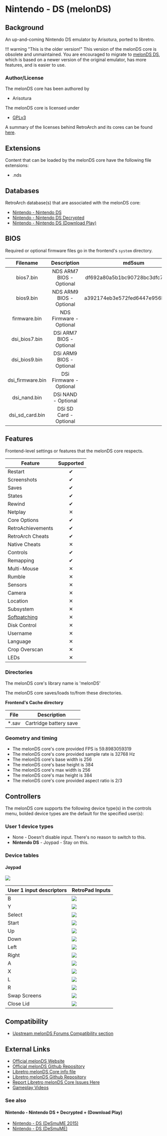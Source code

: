 # Nintendo - DS (melonDS)

## Background

An up-and-coming Nintendo DS emulator by Arisotura, ported to libretro.

!!! warning "This is the older version!"
    This version of the melonDS core is obsolete and unmaintained.
    You are encouraged to migrate to [melonDS DS](melonds_ds.md),
    which is based on a newer version of the original emulator,
    has more features, and is easier to use.

### Author/License

The melonDS core has been authored by

- Arisotura

The melonDS core is licensed under

- [GPLv3](https://github.com/libretro/melonDS/blob/master/LICENSE)

A summary of the licenses behind RetroArch and its cores can be found [here](../development/licenses.md).

## Extensions

Content that can be loaded by the melonDS core have the following file extensions:

- .nds

## Databases

RetroArch database(s) that are associated with the melonDS core:

- [Nintendo - Nintendo DS](https://github.com/libretro/libretro-database/blob/master/rdb/Nintendo%20-%20Nintendo%20DS.rdb)
- [Nintendo - Nintendo DS Decrypted](https://github.com/libretro/libretro-database/blob/master/rdb/Nintendo%20-%20Nintendo%20DS%20Decrypted.rdb)
- [Nintendo - Nintendo DS (Download Play)](https://github.com/libretro/libretro-database/blob/master/rdb/Nintendo%20-%20Nintendo%20DS%20(Download%20Play).rdb)

## BIOS

Required or optional firmware files go in the frontend's `system` directory.

|   Filename       |    Description           |              md5sum              |
|:----------------:|:------------------------:|:--------------------------------:|
| bios7.bin        | NDS ARM7 BIOS - Optional | df692a80a5b1bc90728bc3dfc76cd948 |
| bios9.bin        | NDS ARM9 BIOS - Optional | a392174eb3e572fed6447e956bde4b25 |
| firmware.bin     | NDS Firmware - Optional  |                                  |
| dsi_bios7.bin    | DSi ARM7 BIOS - Optional |                                  |
| dsi_bios9.bin    | DSi ARM9 BIOS - Optional |                                  |
| dsi_firmware.bin | DSi Firmware - Optional  |                                  |
| dsi_nand.bin     | DSi NAND - Optional      |                                  |
| dsi_sd_card.bin  | DSi SD Card - Optional   |                                  |

## Features

Frontend-level settings or features that the melonDS core respects.

| Feature           | Supported |
|-------------------|:---------:|
| Restart           | ✔         |
| Screenshots       | ✔         |
| Saves             | ✔         |
| States            | ✔         |
| Rewind            | ✔         |
| Netplay           | ✕         |
| Core Options      | ✔         |
| RetroAchievements | ✔         |
| RetroArch Cheats  | ✔         |
| Native Cheats     | ✕         |
| Controls          | ✔         |
| Remapping         | ✔         |
| Multi-Mouse       | ✕         |
| Rumble            | ✕         |
| Sensors           | ✕         |
| Camera            | ✕         |
| Location          | ✕         |
| Subsystem         | ✕         |
| [Softpatching](../guides/softpatching.md) | ✕         |
| Disk Control      | ✕         |
| Username          | ✕         |
| Language          | ✕         |
| Crop Overscan     | ✕         |
| LEDs              | ✕         |

### Directories

The melonDS core's library name is 'melonDS'

The melonDS core saves/loads to/from these directories.

**Frontend's Cache directory**

| File  | Description            |
|:-----:|:----------------------:|
| *.sav | Cartridge battery save |

### Geometry and timing

- The melonDS core's core provided FPS is 59.8983059319
- The melonDS core's core provided sample rate is 32768 Hz
- The melonDS core's base width is 256
- The melonDS core's base height is 384
- The melonDS core's max width is 256
- The melonDS core's max height is 384
- The melonDS core's core provided aspect ratio is 2/3

## Controllers

The melonDS core supports the following device type(s) in the controls menu, bolded device types are the default for the specified user(s):

### User 1 device types

- None - Doesn't disable input. There's no reason to switch to this.
- **Nintendo DS** - Joypad - Stay on this.

### Device tables

#### Joypad

![](../image/controller/nds.png)

| User 1 input descriptors | RetroPad Inputs                             |
|--------------------------|---------------------------------------------|
| B                        | ![](../image/retropad/retro_b.png)          |
| Y                        | ![](../image/retropad/retro_y.png)          |
| Select                   | ![](../image/retropad/retro_select.png)     |
| Start                    | ![](../image/retropad/retro_start.png)      |
| Up                       | ![](../image/retropad/retro_dpad_up.png)    |
| Down                     | ![](../image/retropad/retro_dpad_down.png)  |
| Left                     | ![](../image/retropad/retro_dpad_left.png)  |
| Right                    | ![](../image/retropad/retro_dpad_right.png) |
| A                        | ![](../image/retropad/retro_a.png)          |
| X                        | ![](../image/retropad/retro_x.png)          |
| L                        | ![](../image/retropad/retro_l1.png)         |
| R                        | ![](../image/retropad/retro_r1.png)         |
| Swap Screens             | ![](../image/retropad/retro_r2.png)         |
| Close Lid                | ![](../image/retropad/retro_l3.png)         |

## Compatibility

- [Upstream melonDS Forums Compatibility section](http://melonds.kuribo64.net/board/forum.php?id=3)

## External Links

- [Official melonDS Website](http://melonds.kuribo64.net/)
- [Official melonDS Github Repository](https://github.com/melonDS-emu/melonDS)
- [Libretro melonDS Core info file](https://github.com/libretro/libretro-super/blob/master/dist/info/melonds_libretro.info)
- [Libretro melonDS Github Repository](https://github.com/libretro/melonds)
- [Report Libretro melonDS Core Issues Here](https://github.com/libretro/melonds/issues)
- [Gameplay Videos](https://www.youtube.com/playlist?list=PLRbgg4gk_0IfJciIgm46lbEVafdpVyyNA)

### See also

#### Nintendo - Nintendo DS + Decrypted + (Download Play)

- [Nintendo - DS (DeSmuME 2015)](desmume_2015.md)
- [Nintendo - DS (DeSmuME)](desmume.md)
